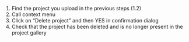 1. Find the project you upload in the previous steps (1.2)
2. Call context menu
3. Click on “Delete project” and then YES in confirmation dialog
4. Check that the project has been deleted and is no longer present in the project gallery